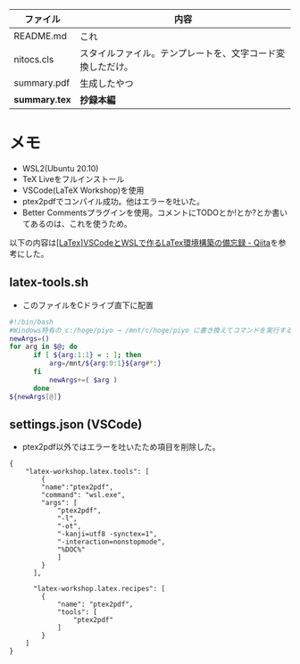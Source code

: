 | ファイル | 内容 |
----|---- 
|README.md| これ |
|nitocs.cls| スタイルファイル。テンプレートを、文字コード変換しただけ。|
|summary.pdf| 生成したやつ |
|**summary.tex**| **抄録本編** |

# メモ
- WSL2(Ubuntu 20.10)
- TeX Liveをフルインストール
- VSCode(LaTeX Workshop)を使用
- ptex2pdfでコンパイル成功。他はエラーを吐いた。 
- Better Commentsプラグインを使用。コメントにTODOとか!とか?とか書いてあるのは、これを使うため。

以下の内容は[[LaTex]VSCodeとWSLで作るLaTex環境構築の備忘録 - Qiita](https://qiita.com/uoyuki/items/c0b3feeb80f9a2699759#%E3%83%84%E3%83%BC%E3%83%AB%E3%81%AE%E8%A8%AD%E5%AE%9A)を参考にした。
## latex-tools.sh
- このファイルをCドライブ直下に配置
```sh
#!/bin/bash
#Windows特有の c:/hoge/piyo → /mnt/c/hoge/piyo に書き換えてコマンドを実行するshellscript
newArgs=()
for arg in $@; do
      if [ ${arg:1:1} = : ]; then
          arg=/mnt/${arg:0:1}${arg#*:}
      fi
          newArgs+=( $arg )
      done
${newArgs[@]}
```

## settings.json (VSCode)
- ptex2pdf以外ではエラーを吐いたため項目を削除した。
```
{
    "latex-workshop.latex.tools": [
        {
        "name":"ptex2pdf",
        "command": "wsl.exe",
        "args": [
            "ptex2pdf",
            "-l",
            "-ot",
            "-kanji=utf8 -synctex=1",
            "-interaction=nonstopmode",
            "%DOC%"
            ]
        }
      ],
      
      "latex-workshop.latex.recipes": [
        {
            "name": "ptex2pdf", 
            "tools": [
                "ptex2pdf"
            ]
        }
    ]
}
```
